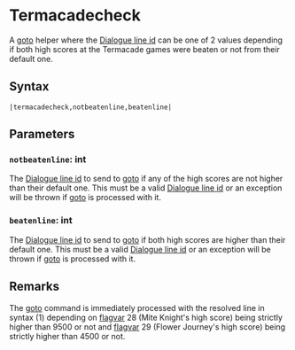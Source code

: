 # Termacadecheck

A [goto](Goto.md) helper where the [Dialogue line id](../Common%20commands%20id%20schemes/Dialogue%20line%20id.md) can be one of 2 values depending if both high scores at the Termacade games were beaten or not from their default one.

## Syntax

````
|termacadecheck,notbeatenline,beatenline|
````

## Parameters

### `notbeatenline`: int

The [Dialogue line id](../Common%20commands%20id%20schemes/Dialogue%20line%20id.md) to send to [goto](Goto.md) if any of the high scores are not higher than their default one. This must be a valid [Dialogue line id](../Common%20commands%20id%20schemes/Dialogue%20line%20id.md) or an exception will be thrown if [goto](Goto.md) is processed with it.

### `beatenline`: int

The [Dialogue line id](../Common%20commands%20id%20schemes/Dialogue%20line%20id.md) to send to [goto](Goto.md) if both high scores are higher than their default one. This must be a valid [Dialogue line id](../Common%20commands%20id%20schemes/Dialogue%20line%20id.md) or an exception will be thrown if [goto](Goto.md) is processed with it.

## Remarks

The [goto](Goto.md) command is immediately processed with the resolved line in syntax (1) depending on [flagvar](../../Flags%20arrays/flagvar.md) 28 (Mite Knight's high score) being strictly higher than 9500 or not and [flagvar](../../Flags%20arrays/flagvar.md) 29 (Flower Journey's high score) being strictly higher than 4500 or not.
